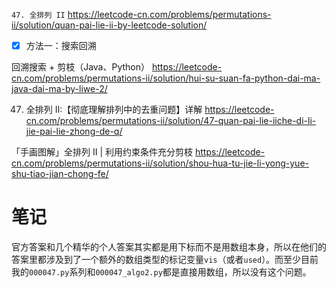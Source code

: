 
`47. 全排列 II` https://leetcode-cn.com/problems/permutations-ii/solution/quan-pai-lie-ii-by-leetcode-solution/
- [x] 方法一：搜索回溯

回溯搜索 + 剪枝（Java、Python） https://leetcode-cn.com/problems/permutations-ii/solution/hui-su-suan-fa-python-dai-ma-java-dai-ma-by-liwe-2/

47. 全排列 II:【彻底理解排列中的去重问题】详解 https://leetcode-cn.com/problems/permutations-ii/solution/47-quan-pai-lie-iiche-di-li-jie-pai-lie-zhong-de-q/

「手画图解」全排列 II | 利用约束条件充分剪枝 https://leetcode-cn.com/problems/permutations-ii/solution/shou-hua-tu-jie-li-yong-yue-shu-tiao-jian-chong-fe/

# 笔记

官方答案和几个精华的个人答案其实都是用下标而不是用数组本身，所以在他们的答案里都涉及到了一个额外的数组类型的标记变量`vis`（或者`used`）。而至少目前我的`000047.py`系列和`000047_algo2.py`都是直接用数组，所以没有这个问题。
